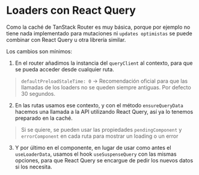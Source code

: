# Loaders con React Query

Como la caché de TanStack Router es muy básica, porque por ejemplo no tiene nada implementado para mutaciones ni `updates optimistas` se puede combinar con React Query u otra librería similar.

Los cambios son mínimos:

1. En el router añadimos la instancia del `queryClient` al contexto, para que se pueda acceder desde cualquier ruta.

> `defaultPreloadStaleTime: 0` -> Recomendación oficial para que las llamadas de los loaders no se queden siempre antiguas. Por defecto 30 segundos.

2. En las rutas usamos ese contexto, y con el método `ensureQueryData` hacemos una llamada a la API utilizando React Query, así ya lo tenemos preparado en la caché.

> Si se quiere, se pueden usar las propiedades `pendingComponent` y `errorComponent` en cada ruta para mostrar un loading o un error

3. Y por último en el componente, en lugar de usar como antes el `useLoaderData`, usamos el hook `useSuspenseQuery` con las mismas opciones, para que React Query se encargue de pedir los nuevos datos si los necesita. 
